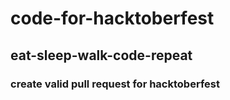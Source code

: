# code-for-hacktoberfest
## eat-sleep-walk-code-repeat 
### create valid pull request for hacktoberfest
